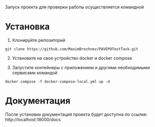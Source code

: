Запуск проекта для проверки работы осуществляется командной 
# Установка

1. Клонируйте репозиторий
```
git clone https://github.com/MaximBrezhnev/PAVEPOTestTask.git
```


2. Установите на свое устройство docker и docker compose


3. Запустите контейнеры с приложением и другими необходимыми сервисами командой
```
docker compose -f docker-compose-local.yml up -d 
```

# Документация

После установки документация проекта будет доступна по ссылке:
http://localhost:18000/docs

